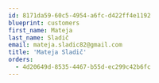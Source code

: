 ```yaml
---
id: 8171da59-60c5-4954-a6fc-d422ff4e1192
blueprint: customers
first_name: Mateja
last_name: Sladič
email: mateja.sladic82@gmail.com
title: 'Mateja Sladič'
orders:
  - 4d20649d-8535-4467-b55d-ec299c42b6fc
---
```


